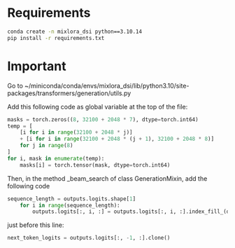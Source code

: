 # Requirements
```bash
conda create -n mixlora_dsi python==3.10.14
pip install -r requirements.txt
```

# Important

Go to ~/miniconda/conda/envs/mixlora_dsi/lib/python3.10/site-packages/transformers/generation/utils.py

Add this following code as global variable at the top of the file:

```python
masks = torch.zeros((8, 32100 + 2048 * 7), dtype=torch.int64)
temp = [
    [i for i in range(32100 + 2048 * j)]
    + [i for i in range(32100 + 2048 * (j + 1), 32100 + 2048 * 8)]
    for j in range(8)
]
for i, mask in enumerate(temp):
    masks[i] = torch.tensor(mask, dtype=torch.int64)
```

Then, in the method _beam_search of class GenerationMixin, add the following code
```python
sequence_length = outputs.logits.shape[1]
    for i in range(sequence_length):
        outputs.logits[:, i, :] = outputs.logits[:, i, :].index_fill_(dim=-1, index=masks[i].to(outputs.logits.device), value=float("-inf"))
```
just before this line: 
```python
next_token_logits = outputs.logits[:, -1, :].clone()
```